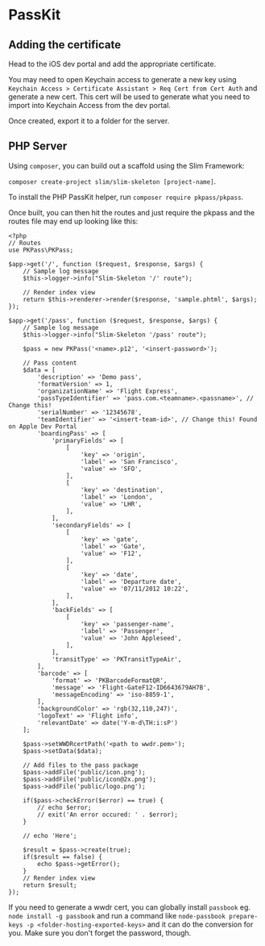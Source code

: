 # PassKit

## Adding the certificate

Head to the iOS dev portal and add the appropriate certificate.

You may need to open Keychain access to generate a new key using `Keychain Access > Certificate Assistant > Req Cert from Cert Auth` and generate a new cert. This cert will be used to generate what you need to import into Keychain Access from the dev portal.

Once created, export it to a folder for the server.

<!-- Once created, download the certificate and export it as .p12 to the server which hosts `node-passbook`. You may need to global install as well `npm install -g passbook` to then use `node-passbook prepare-keys -p keys` to convert .p12 to .pem. Make sure you set the PEM passphrase too - it will be needed. -->

## PHP Server

Using `composer`, you can build out a scaffold using the Slim Framework:

`composer create-project slim/slim-skeleton [project-name]`.

To install the PHP PassKit helper, run `composer require pkpass/pkpass`.

Once built, you can then hit the routes and just require the pkpass and the routes file may end up looking like this:

```
<?php
// Routes
use PKPass\PKPass;

$app->get('/', function ($request, $response, $args) {
    // Sample log message
    $this->logger->info("Slim-Skeleton '/' route");

    // Render index view
    return $this->renderer->render($response, 'sample.phtml', $args);
});

$app->get('/pass', function ($request, $response, $args) {
    // Sample log message
    $this->logger->info("Slim-Skeleton '/pass' route");

    $pass = new PKPass('<name>.p12', '<insert-password>');

	// Pass content
	$data = [
	    'description' => 'Demo pass',
	    'formatVersion' => 1,
	    'organizationName' => 'Flight Express',
	    'passTypeIdentifier' => 'pass.com.<teamname>.<passname>', // Change this!
	    'serialNumber' => '12345678',
	    'teamIdentifier' => '<insert-team-id>', // Change this! Found on Apple Dev Portal
	    'boardingPass' => [
	        'primaryFields' => [
	            [
	                'key' => 'origin',
	                'label' => 'San Francisco',
	                'value' => 'SFO',
	            ],
	            [
	                'key' => 'destination',
	                'label' => 'London',
	                'value' => 'LHR',
	            ],
	        ],
	        'secondaryFields' => [
	            [
	                'key' => 'gate',
	                'label' => 'Gate',
	                'value' => 'F12',
	            ],
	            [
	                'key' => 'date',
	                'label' => 'Departure date',
	                'value' => '07/11/2012 10:22',
	            ],
	        ],
	        'backFields' => [
	            [
	                'key' => 'passenger-name',
	                'label' => 'Passenger',
	                'value' => 'John Appleseed',
	            ],
	        ],
	        'transitType' => 'PKTransitTypeAir',
	    ],
	    'barcode' => [
	        'format' => 'PKBarcodeFormatQR',
	        'message' => 'Flight-GateF12-ID6643679AH7B',
	        'messageEncoding' => 'iso-8859-1',
	    ],
	    'backgroundColor' => 'rgb(32,110,247)',
	    'logoText' => 'Flight info',
	    'relevantDate' => date('Y-m-d\TH:i:sP')
	];

	$pass->setWWDRcertPath('<path to wwdr.pem>');
	$pass->setData($data);

	// Add files to the pass package
	$pass->addFile('public/icon.png');
	$pass->addFile('public/icon@2x.png');
	$pass->addFile('public/logo.png');

	if($pass->checkError($error) == true) {
		// echo $error;
        // exit('An error occured: ' . $error);
    }

    // echo 'Here';

	$result = $pass->create(true);
	if($result == false) {
	    echo $pass->getError();
	}
    // Render index view
    return $result;
});

```

If you need to generate a wwdr cert, you can globally install `passbook` eg. `node install -g passbook` and run a command like `node-passbook prepare-keys -p <folder-hosting-exported-keys>` and it can do the conversion for you. Make sure you don't forget the password, though.
